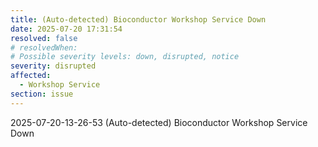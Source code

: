 ```yaml
---
title: (Auto-detected) Bioconductor Workshop Service Down
date: 2025-07-20 17:31:54
resolved: false
# resolvedWhen: 
# Possible severity levels: down, disrupted, notice
severity: disrupted
affected:
  - Workshop Service
section: issue
---
```


2025-07-20-13-26-53 (Auto-detected) Bioconductor Workshop Service Down

